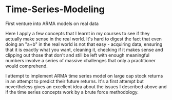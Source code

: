 # Time-Series-Modeling
First venture into ARMA models on real data

Here I apply a few concepts that I learnt in my courses to see if they actually make sense in the real world. It's hard to digest the fact that even doing an "a+b" in the real world is not that easy - acquiring data, ensuring that it is exactly what you want, cleaning it, checking if it makes sense and clipping out those that don't and still be left with enough meaningful numbers  involve a series of massive challenges that only a practitioner would comprehend.

I attempt to implement ARMA time series model on large cap stock returns in an attempt to predict their future returns. It's a first attempt but nevertheless gives an excellent idea about the issues I described above and if the time series concepts work by a brute force methodology.

